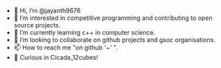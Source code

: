 - 👋 Hi, I’m @jayanth9676
- 👀 I’m interested in competitive programming and contributing to open source projects.
- 🌱 I’m currently learning c++ in computer science.
- 💞️ I’m looking to collaborate on github projects and gsoc organisations.
- 📫 How to reach me "on github *'~'* ".
- 🦋 Curious in Cicada_12cubes!

<!---
jayanth9676/jayanth9676 is a ✨ special ✨ repository because its `README.md` (this file) appears on your GitHub profile.
You can click the Preview link to take a look at your changes.
--->
